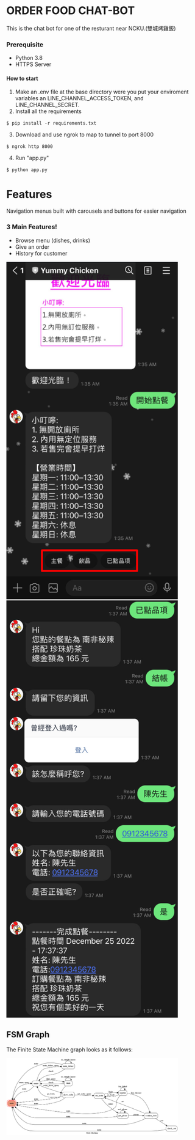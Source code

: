 
# ORDER FOOD CHAT-BOT
This is the chat bot for one of the resturant near NCKU.(雙城烤雞飯)


### Prerequisite
* Python 3.8
* HTTPS Server

#### How to start
1. Make an .env file at the base directory were you put your enviroment variables an LINE_CHANNEL_ACCESS_TOKEN, and LINE_CHANNEL_SECRET.
2. Install all the requirements
```
$ pip install -r requirements.txt
```
3. Download and use ngrok to map to tunnel to port 8000
```
$ ngrok http 8000
```
4. Run "app.py"
```
$ python app.py
```

# Features 
Navigation menus built with carousels and buttons for easier navigation

### 3 Main Features!
- Browse menu (dishes, drinks)
- Give an order
- History for customer

  
<img src="./img/easy_to_use.png" width="450">
<img src="./img/done_order.jpg" width="450">


## FSM Graph
The Finite State Machine graph looks as it follows:

<img src="./img/fsm.png" width="450">

